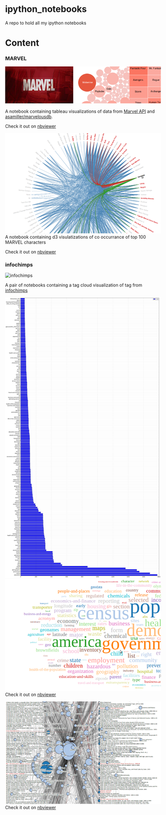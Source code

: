 ipython_notebooks
=================

A repo to hold all my ipython notebooks

# Content

### MARVEL 
![MARVEL](https://raw.githubusercontent.com/codein/ipython_notebooks/master/marvel/thumbnail.png)

A notebook containing tableau visualizations of data from [Marvel API](http://developer.marvel.com/) and [asamiller/marvelousdb](https://github.com/asamiller/marvelousdb).


Check it out on [nbviewer](http://nbviewer.ipython.org/github/codein/ipython_notebooks/blob/master/marvel/Marvel-tableau-vizualization.ipynb)

![MARVEL](https://raw.githubusercontent.com/codein/ipython_notebooks/master/marvel/d3-thumbnail.png)
A notebook containing d3 visulatizations of co occurrance of top 100 MARVEL characters

Check it out on [nbviewer](http://nbviewer.ipython.org/github/codein/ipython_notebooks/blob/master/marvel/Marvel-d3-vizulization.ipynb)

### infochimps
![infochimps](https://encrypted-tbn3.gstatic.com/images?q=tbn:ANd9GcS7uVAhVMZkenvK7PVX3cuYJVg_pkRGrmlBVzHmPx61DjWoN7F4)

A pair of notebooks containing a tag cloud visualization of tag from [infochimps](http://infochimps.com)

![infochimps](https://raw.githubusercontent.com/codein/ipython_notebooks/master/infochimps/tag%20histogram.png)
![infochimps](https://raw.githubusercontent.com/codein/ipython_notebooks/master/infochimps/tag%20cloud.png)
Check it out on [nbviewer](http://nbviewer.ipython.org/github/codein/ipython_notebooks/blob/master/infochimps/tag%20cloud.ipynb)

![infochimps](https://raw.githubusercontent.com/codein/ipython_notebooks/master/infochimps/tag%20clustering.png)
Check it out on [nbviewer](http://nbviewer.ipython.org/github/codein/ipython_notebooks/blob/master/infochimps/tag%20clustering.ipynb)

